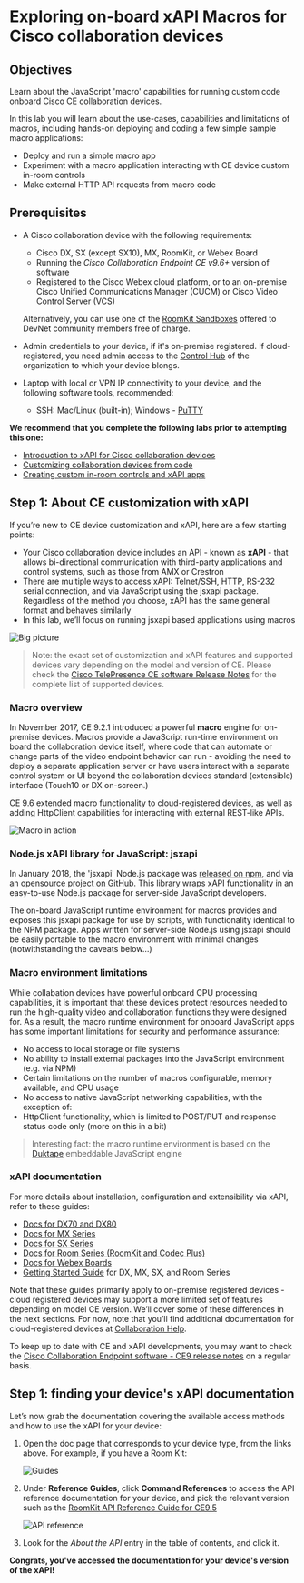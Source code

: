 # Exploring on-board xAPI Macros for Cisco collaboration devices

## Objectives

Learn about the JavaScript 'macro' capabilities for running custom code onboard Cisco CE collaboration devices.

In this lab you will learn about the use-cases, capabilities and limitations of macros, including hands-on deploying and coding a few simple sample macro applications:

* Deploy and run a simple macro app
* Experiment with a macro application interacting with CE device custom in-room controls
* Make external HTTP API requests from macro code

## Prerequisites

* A Cisco collaboration device with the following requirements:
  - Cisco DX, SX (except SX10), MX, RoomKit, or Webex Board
  - Running the _Cisco Collaboration Endpoint CE v9.6+_ version of software
  - Registered to the Cisco Webex cloud platform, or to an on-premise Cisco Unified Communications Manager (CUCM) or Cisco Video Control Server (VCS) 

  Alternatively, you can use one of the [RoomKit Sandboxes](https://github.com/CiscoDevNet/awesome-xapi#sandboxes) offered to DevNet community members free of charge.

* Admin credentials to your device, if it's on-premise registered. If cloud-registered, you need admin access to the [Control Hub](https://admin.webex.com/login) of the organization to which your device blongs.

* Laptop with local or VPN IP connectivity to your device, and the following software tools, recommended:
  - SSH: Mac/Linux (built-in); Windows - [PuTTY](https://www.putty.org/)

**We recommend that you complete the following labs prior to attempting this one:**

* [Introduction to xAPI for Cisco collaboration devices](https://learninglabs.cisco.com/lab/collab-xapi-intro/step/1)
* [Customizing collaboration devices from code](https://learninglabs.cisco.com/lab/collab-xapi-branding/step/1)
* [Creating custom in-room controls and xAPI apps](https://learninglabs.cisco.com/lab/collab-xapi-controls/step/1)

## Step 1: About CE customization with xAPI

If you’re new to CE device customization and xAPI, here are a few starting points:

- Your Cisco collaboration device includes an API - known as **xAPI** - that allows bi-directional communication with third-party applications and control systems, such as those from AMX or Crestron
- There are multiple ways to access xAPI: Telnet/SSH, HTTP, RS-232 serial connection, and via JavaScript using the jsxapi package. Regardless of the method you choose, xAPI has the same general format and behaves similarly
- In this lab, we’ll focus on running jsxapi based applications using macros

![Big picture](assets/images/step1-macroarchitecture.png)

>Note: the exact set of customization and xAPI features and supported devices vary depending on the model and version of CE. Please check the [Cisco TelePresence CE software Release Notes](https://www.cisco.com/c/dam/en/us/td/docs/telepresence/endpoint/software/ce9/release-notes/ce-software-release-notes-ce9.pdf) for the complete list of supported devices.

### Macro overview

In November 2017, CE 9.2.1 introduced a powerful **macro** engine for on-premise devices. Macros provide a JavaScript run-time environment on board the collaboration device itself, where code that can automate or change parts of the video endpoint behavior can run - avoiding the need to deploy a separate application server or have users interact with a separate control system or UI beyond the collaboration devices standard (extensible) interface (Touch10 or DX on-screen.)

CE 9.6 extended macro functionality to cloud-registered devices, as well as adding HttpClient capabilities for interacting with external REST-like APIs.

![Macro in action](assets/images/step1-macro-deployed.png)

### Node.js xAPI library for JavaScript: jsxapi

In January 2018, the 'jsxapi' Node.js package was [released on npm](https://www.npmjs.com/package/jsxapi), and via an [opensource project on GitHub](https://github.com/cisco-ce/jsxapi). This library wraps xAPI functionality in an easy-to-use Node.js package for server-side JavaScript developers.

The on-board JavaScript runtime environment for macros provides and exposes this jsxapi package for use by scripts, with functionality identical to the NPM package.  Apps written for server-side Node.js using jsxapi should be easily portable to the macro environment with minimal changes (notwithstanding the caveats below...)

### Macro environment limitations

While collabation devices have powerful onboard CPU processing capabilities, it is important that these devices protect resources needed to run the high-quality video and collaboration functions they were designed for.  As a result, the macro runtime environment for onboard JavaScript apps has some important limitations for security and performance assurance:

* No access to local storage or file systems
* No ability to install external packages into the JavaScript environment (e.g. via NPM)
* Certain limitations on the number of macros configurable, memory available, and CPU usage
* No access to native JavaScript networking capabilities, with the exception of:
* HttpClient functionality, which is limited to POST/PUT and response status code only (more on this in a bit)

>Interesting fact: the macro runtime environment is based on the [Duktape](https://duktape.org/) embeddable JavaScript engine

### xAPI documentation

For more details about installation, configuration and extensibility via xAPI, refer to these guides:

- [Docs for DX70 and DX80](http://www.cisco.com/go/dx-docs)
- [Docs for MX Series](http://www.cisco.com/go/mx-docs)
- [Docs for SX Series](http://www.cisco.com/go/sx-docs)
- [Docs for Room Series (RoomKit and Codec Plus)](http://www.cisco.com/go/roomkit-docs)
- [Docs for Webex Boards](https://www.cisco.com/c/en/us/support/collaboration-endpoints/spark-board/tsd-products-support-series-home.html)
- [Getting Started Guide](https://www.cisco.com/c/dam/en/us/td/docs/telepresence/endpoint/ce95/dx70-dx80-sx10-sx20-sx80-mx200g2-mx300g2-mx700-mx800-room-kit-getting-started-guide-ce95.pdf) for DX, MX, SX, and Room Series

Note that these guides primarily apply to on-premise registered devices - cloud registered devices may support a more limited set of features depending on model CE version. We’ll cover some of these differences in the next sections. For now, note that you’ll find additional documentation for cloud-registered devices at [Collaboration Help](https://collaborationhelp.cisco.com/article/en-us/jkhs20).

To keep up to date with CE and xAPI developments, you may want to check the [Cisco Collaboration Endpoint software - CE9 release notes](https://www.cisco.com/c/dam/en/us/td/docs/telepresence/endpoint/software/ce9/release-notes/ce-software-release-notes-ce9.pdf) on a regular basis.

## Step 1: finding your device's xAPI documentation

Let’s now grab the documentation covering the available access methods and how to use the xAPI for your device:

1. Open the doc page that corresponds to your device type, from the links above. For example, if you have a Room Kit:
    
    ![Guides](assets/images/step1-guides.png)

2. Under **Reference Guides**, click **Command References** to access the API reference documentation for your device, and pick the relevant version such as the [RoomKit API Reference Guide for CE9.5](https://www.cisco.com/c/dam/en/us/td/docs/telepresence/endpoint/ce95/collaboration-endpoint-software-api-reference-guide-ce95.pdf)

    ![API reference](assets/images/step1-api-reference.png)

3. Look for the _About the API_ entry in the table of contents, and click it.

**Congrats, you've accessed the documentation for your device's version of the xAPI!**